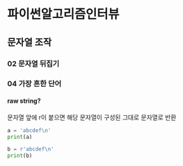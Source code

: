 # 파이썬알고리즘인터뷰

## 문자열 조작

### 02 문자열 뒤집기

### 04 가장 흔한 단어

#### raw string?
문자열 앞에 r이 붙으면 해당 문자열이 구성된 그대로 문자열로 반환

```py
a = 'abcdef\n'
print(a)

b = r'abcdef\n'
print(b)
```
